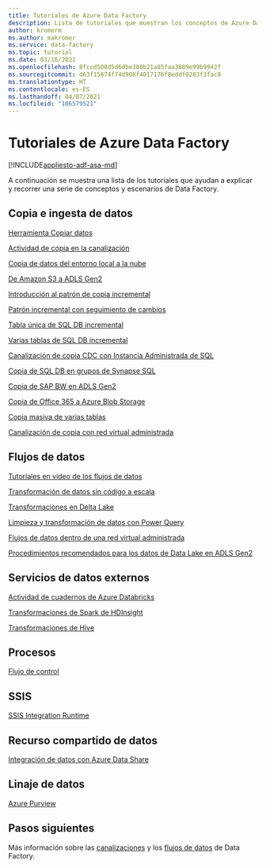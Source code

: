 ```yaml
---
title: Tutoriales de Azure Data Factory
description: Lista de tutoriales que muestran los conceptos de Azure Data Factory
author: kromerm
ms.author: makromer
ms.service: data-factory
ms.topic: tutorial
ms.date: 03/16/2021
ms.openlocfilehash: 8fccd508d5d6dbe380b21a85faa3889e99b9942f
ms.sourcegitcommit: d63f15674f74d908f4017176f8eddf0283f3fac8
ms.translationtype: HT
ms.contentlocale: es-ES
ms.lasthandoff: 04/07/2021
ms.locfileid: "106579521"
---
```

# <a name="azure-data-factory-tutorials"></a>Tutoriales de Azure Data Factory

[!INCLUDE[appliesto-adf-asa-md](includes/appliesto-adf-asa-md.md)]

A continuación se muestra una lista de los tutoriales que ayudan a explicar y recorrer una serie de conceptos y escenarios de Data Factory.

## <a name="copy-and-ingest-data"></a>Copia e ingesta de datos

[Herramienta Copiar datos](tutorial-copy-data-tool.md)

[Actividad de copia en la canalización](tutorial-copy-data-portal.md)

[Copia de datos del entorno local a la nube](tutorial-hybrid-copy-data-tool.md)

[De Amazon S3 a ADLS Gen2](load-azure-data-lake-storage-gen2.md)

[Introducción al patrón de copia incremental](tutorial-incremental-copy-overview.md)

[Patrón incremental con seguimiento de cambios](tutorial-incremental-copy-change-tracking-feature-portal.md)

[Tabla única de SQL DB incremental](tutorial-incremental-copy-portal.md)

[Varias tablas de SQL DB incremental](tutorial-incremental-copy-multiple-tables-portal.md)

[Canalización de copia CDC con Instancia Administrada de SQL](tutorial-incremental-copy-change-data-capture-feature-portal.md)

[Copia de SQL DB en grupos de Synapse SQL](load-azure-sql-data-warehouse.md)

[Copia de SAP BW en ADLS Gen2](load-sap-bw-data.md)

[Copia de Office 365 a Azure Blob Storage](load-office-365-data.md)

[Copia masiva de varias tablas](tutorial-bulk-copy-portal.md)

[Canalización de copia con red virtual administrada](tutorial-copy-data-portal-private.md)

## <a name="data-flows"></a>Flujos de datos

[Tutoriales en vídeo de los flujos de datos](data-flow-tutorials.md)

[Transformación de datos sin código a escala](tutorial-data-flow.md)

[Transformaciones en Delta Lake](tutorial-data-flow-delta-lake.md)

[Limpieza y transformación de datos con Power Query](wrangling-tutorial.md)

[Flujos de datos dentro de una red virtual administrada](tutorial-data-flow-private.md)

[Procedimientos recomendados para los datos de Data Lake en ADLS Gen2](tutorial-data-flow-write-to-lake.md)

## <a name="external-data-services"></a>Servicios de datos externos

[Actividad de cuadernos de Azure Databricks](transform-data-using-databricks-notebook.md)

[Transformaciones de Spark de HDInsight](tutorial-transform-data-spark-portal.md)

[Transformaciones de Hive](tutorial-transform-data-hive-virtual-network-portal.md)

## <a name="pipelines"></a>Procesos

[Flujo de control](tutorial-control-flow-portal.md)

## <a name="ssis"></a>SSIS

[SSIS Integration Runtime](tutorial-deploy-ssis-packages-azure.md)

## <a name="data-share"></a>Recurso compartido de datos

[Integración de datos con Azure Data Share](lab-data-flow-data-share.md)

## <a name="data-lineage"></a>Linaje de datos

[Azure Purview](turorial-push-lineage-to-purview.md)

## <a name="next-steps"></a>Pasos siguientes
Más información sobre las [canalizaciones](concepts-pipelines-activities.md) y los [flujos de datos](concepts-data-flow-overview.md) de Data Factory.
